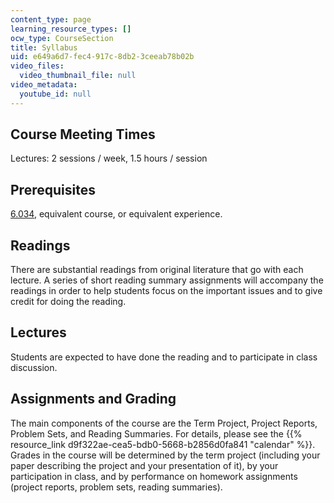 ```yaml
---
content_type: page
learning_resource_types: []
ocw_type: CourseSection
title: Syllabus
uid: e649a6d7-fec4-917c-8db2-3ceeab78b02b
video_files:
  video_thumbnail_file: null
video_metadata:
  youtube_id: null
---
```


Course Meeting Times
--------------------

Lectures: 2 sessions / week, 1.5 hours / session

Prerequisites
-------------

[6.034](/courses/6-034-artificial-intelligence-spring-2005), equivalent course, or equivalent experience.

Readings
--------

There are substantial readings from original literature that go with each lecture. A series of short reading summary assignments will accompany the readings in order to help students focus on the important issues and to give credit for doing the reading.

Lectures
--------

Students are expected to have done the reading and to participate in class discussion.

Assignments and Grading
-----------------------

The main components of the course are the Term Project, Project Reports, Problem Sets, and Reading Summaries. For details, please see the {{% resource_link d9f322ae-cea5-bdb0-5668-b2856d0fa841 "calendar" %}}. Grades in the course will be determined by the term project (including your paper describing the project and your presentation of it), by your participation in class, and by performance on homework assignments (project reports, problem sets, reading summaries).